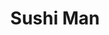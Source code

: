 ---
layout: place
title: "Sushi Man"
permalink: /illinois/champaign/sushi-man.html
stateAbbr: IL
stateName: Illinois
cityName: Champaign
seo:
  name: "Sushi Man"
  type: Restaurant
  links: null
description: "Looking for sushi in Champaign, Illinois? Check out Sushi Man for a delightful Japanese dining experience. Enjoy a variety of sushi and other dishes in a wel..."
place_id: ChIJM60MJa3bDIgRMrPAkYSGCZ0
photos:
  - name: >-
      places/ChIJM60MJa3bDIgRMrPAkYSGCZ0/photos/AeeoHcI3qYL7hmE5el-XPOb0zuD3QbRQDGjQiSrCQasB7fZUyUD3hac7fHJ2wlA7Uzahi4BnbMD2nOMRtg9JgQl5LIqJCeIJRNNvKK253uQslf1DEwCpaagnFd9DherpRMK5NP9cd_Ol8MejUd1lIglZFY6WCK1NEuE9VnKst_e5Oby8FvuwzCFJIYiSCfgL4gpIhwBtf9wSf-IP59iwLINzJ33NcyUaGw5LX7hh5fX9zngAoUOVIWifWMoZFUerhc8GKOrTnNJ1Jmg4-fFDBPAlJTqoLKjuExFSxWI6-nJdQg8IDMwY20IKpBWGMsABrrFIYuUn-Bhr00it8xYOW2WAxKJ2Bp3_CYm-TOMP2kkpQ5Y9dTw5D_DTZ0h9lclHK1FeaQ9Zrh38ZODi59GH8Yen7u7aFz4aGICgfHJ26YO8mpODPw
    widthPx: 4032
    heightPx: 3024
    authorAttributions:
      - displayName: Erwin Calvin
        uri: https://maps.google.com/maps/contrib/115032854819861080502
        photoUri: >-
          https://lh3.googleusercontent.com/a/ACg8ocI9LOiQiZPUJgUem9Zg45klME00_w8nwZMj2Jvpi0ISDV0XtQ=s100-p-k-no-mo
    flagContentUri: >-
      https://www.google.com/local/imagery/report/?cb_client=maps_api_places.places_api&image_key=!1e10!2sCIHM0ogKEICAgICRvILNYg&hl=en-US
    googleMapsUri: >-
      https://www.google.com/maps/place//data=!3m4!1e2!3m2!1sCIHM0ogKEICAgICRvILNYg!2e10!4m2!3m1!1s0x880cdbad250cad33:0x9d09868491c0b332
  - name: >-
      places/ChIJM60MJa3bDIgRMrPAkYSGCZ0/photos/AeeoHcLp-mH4l-feY5shFXn6ATXuOxXZe-yUo82bXwSTzmuUjIJL1PZ8fzULi5EIRpYH609oMCEkdPNggp8-vcjQDGuF0nRWJJ9A-Ri9zrumaf7da8iB0SlkOdMJZLmrKxWnm29J1wNeUX5d3znzfsk_HgKZOd_bi2YZlsR7HIG7IcDAyGNCRhljnaJF_eXXK0rmB4kiczJl6tRiho1iUb3DMZ0dvtXvQTI6ymFCmOeSE7Ug-7VKmMnB-e0gI4GMOFu5IjxOUa2iFyYuQ8QMu6MPZk3km1yc3yXKn2Ejzd8VA6_Kmw
    widthPx: 4032
    heightPx: 3024
    authorAttributions:
      - displayName: Sushi Man
        uri: https://maps.google.com/maps/contrib/105645849994386256896
        photoUri: >-
          https://lh3.googleusercontent.com/a-/ALV-UjW8DouYozSfrUtdJfoC-EAyNpy0r4zFUHSWfgkYlioeXQfIUKs=s100-p-k-no-mo
    flagContentUri: >-
      https://www.google.com/local/imagery/report/?cb_client=maps_api_places.places_api&image_key=!1e10!2sAF1QipNPN9K0_bcgEZcsYDphB_xZbLW6ncgSzE0mNLuX&hl=en-US
    googleMapsUri: >-
      https://www.google.com/maps/place//data=!3m4!1e2!3m2!1sAF1QipNPN9K0_bcgEZcsYDphB_xZbLW6ncgSzE0mNLuX!2e10!4m2!3m1!1s0x880cdbad250cad33:0x9d09868491c0b332
  - name: >-
      places/ChIJM60MJa3bDIgRMrPAkYSGCZ0/photos/AeeoHcIkqWsu_JgGIByEyPfPb-O5lnfpY6T2gWCtWxw7ivM8Y1w_tHNr7G9xxSSWsN4SINIV3n3vvgwJqjKmkiM4i_QChIhlvZg1AkJtmt8xoCGyy_Z7zuxjmNqKLNo3IVgQJ4RgAEqdZ8FjxAjUeyNm6VfMq5A5JeHRM6yAdMjfFjWAtn5yfllkW9ibKlnb8p1EhjSvYbGN4yoVK2VBae88LRD8t6MoZ4-7vc-KGeDMIGq77u7IvuZ0zt4aqU5HGztyGDR0Nj-VHvvRU8NYBFFQmh--HrE4cQgSeb2CcKMQgYLRLIiL3wjob8K4wNONAk3fD3aDUWzihU3YCJMQdiZWY9788HcxidCxy6uN6LKFz1D1VOGEwzEYB3lgUlGsgbbIvMeeO-2y7jkrn-1pvzNWvYgjkXmno5DA9b6J9HEojE9bpjFw
    widthPx: 4000
    heightPx: 1868
    authorAttributions:
      - displayName: Grace Chong
        uri: https://maps.google.com/maps/contrib/110783666482855815194
        photoUri: >-
          https://lh3.googleusercontent.com/a-/ALV-UjWAw5cR2HT8s5R_stKj7Bq17ehxBoNZZDzbsWI8rOIgfKYLFtUgeg=s100-p-k-no-mo
    flagContentUri: >-
      https://www.google.com/local/imagery/report/?cb_client=maps_api_places.places_api&image_key=!1e10!2sCIHM0ogKEICAgMCI-_emuwE&hl=en-US
    googleMapsUri: >-
      https://www.google.com/maps/place//data=!3m4!1e2!3m2!1sCIHM0ogKEICAgMCI-_emuwE!2e10!4m2!3m1!1s0x880cdbad250cad33:0x9d09868491c0b332
  - name: >-
      places/ChIJM60MJa3bDIgRMrPAkYSGCZ0/photos/AeeoHcL6zXBzCvQcqRNkgFkcUUqjaBAJDwPbyP9Uw3TjcS8qEFg4TkaIFwf9MNvT1y2v16Jzl8FnPmN0oS2KXkSNR6wFZ32Am2Bf5TVH5hf_W4n9sS4tCFCrp6b65qvlp9EeCx4KdNEpW7EauGFi_Kf1fCXlP5_r6n_zOQ4s-MgUYN43CZv9ZwF4DYvXpMyUNtxec7AnVTrgib6wd5bCQOtyqzxi2aw-Iz8IN3MWTJfheDPw0ZOeGmVcmFYm7FBGQT745kUk7CcsSP5QG4p3OpLLoEhtY-HbSk2OT3NbFVhLSQaONPVN6DmD4JqXOj9WlbZhS7LsiU3PJAmN5EUSW4Ih8fQ2syztvW3U9uyxac-EcYzG6IQZ0reDxX1uT3jDHXJqQ_xjPdDxOEI27sk85tFFKFVgyGuROWcdWw_gWKfiZKheYg
    widthPx: 4032
    heightPx: 3024
    authorAttributions:
      - displayName: Sabrina
        uri: https://maps.google.com/maps/contrib/117612319440361715580
        photoUri: >-
          https://lh3.googleusercontent.com/a-/ALV-UjX7uB1PkCjrTNby_MBg2d5ejtcC-tcnmlTxDjW7sVb9zXyD5DQxig=s100-p-k-no-mo
    flagContentUri: >-
      https://www.google.com/local/imagery/report/?cb_client=maps_api_places.places_api&image_key=!1e10!2sCIHM0ogKEICAgIDLxd7uWg&hl=en-US
    googleMapsUri: >-
      https://www.google.com/maps/place//data=!3m4!1e2!3m2!1sCIHM0ogKEICAgIDLxd7uWg!2e10!4m2!3m1!1s0x880cdbad250cad33:0x9d09868491c0b332
  - name: >-
      places/ChIJM60MJa3bDIgRMrPAkYSGCZ0/photos/AeeoHcL7z3lYftuNqy_oyZmdT2TlE8JNvagCPvZwXXtzIlf67bD12ccKQderFZgKaBkufNrotdcAZVooYf4FD8Mrn_Y7SRdFk0S_FOAMTa_PzAD66CO-ZtwcFnpE4vstkYaxduZUqpr444mJMR83CDub6iuzwZs0Spz5ZSufyd49vt0D8nYqCe0gHHkB7r60WTqyWURupX37--gsJmodw1nuXRBNT39GbOjx6BVWLLgAmU_c-A2bb5WkIXqOzBoEjB0sLkVIPMeZ2jdJYr-zxeGNqHg7I7hyZaxjes5xPY7kMi1d1kPU6IKMcxIL4nnQSI_x8MLInfLr9kqdhYwvaCriBuAUpFK-lQ4cGYMR_cd1g4tpnuHjDrvD8l7KpdDauMb27YyYQcpRvoHk5tldo702zelw4VkAPGw3vpcaHfIa_7wc-edt
    widthPx: 4032
    heightPx: 3024
    authorAttributions:
      - displayName: Carolyn Fulton
        uri: https://maps.google.com/maps/contrib/114307088879647594949
        photoUri: >-
          https://lh3.googleusercontent.com/a-/ALV-UjUXz8e6NpLlBpdqKHuJyPfMcgW7-EzRCPTdqUzxu-uDetEbfP0A=s100-p-k-no-mo
    flagContentUri: >-
      https://www.google.com/local/imagery/report/?cb_client=maps_api_places.places_api&image_key=!1e10!2sCIHM0ogKEICAgMDwo8qRgAE&hl=en-US
    googleMapsUri: >-
      https://www.google.com/maps/place//data=!3m4!1e2!3m2!1sCIHM0ogKEICAgMDwo8qRgAE!2e10!4m2!3m1!1s0x880cdbad250cad33:0x9d09868491c0b332
  - name: >-
      places/ChIJM60MJa3bDIgRMrPAkYSGCZ0/photos/AeeoHcK8Rrfg6D2xiKwH6g7bDONAn_aSCMt-WCsQKxDB_pumWwgk9XJgXseW-xtg2tR6gHoWReyMuB65wYBMxG0uM4nIPsJDClJb6iqiFrwiUmXZOKuDpZH1YVBMoh3WLR_agG-PYR68E4Wrk3S3r3CUC33jZHCR1MToH9-_Iyw1AINOy-hEN7km2YsW7oxzLgwd9w_fMgbnZsdtzskPXo0u1pJjxZvV7uF_T1dMIuyisxXZWE5ohzbNNZz1wGZq1bUXrAY5qZ5BbVlD7EgbDf7UQrzHk_emRFDDdDY-2ikOCDxaivuNNT0tf1wsfv448iZfRlbiP9EjerzgyX1H0ToFHyIYHiSFtYJrXhljd36PxkPSvkXYN0KzV_7sJ7HrLEEr7K4RN31WxBnxqXkQyElvOTbUOkRDqI2XhGhGXuz5xwQZ0g
    widthPx: 3024
    heightPx: 4032
    authorAttributions:
      - displayName: Sarah Ingold
        uri: https://maps.google.com/maps/contrib/108988917425871327005
        photoUri: >-
          https://lh3.googleusercontent.com/a-/ALV-UjVAaC_A2-XKBLZ0mvsrqWxZ_srpTfFMOj8LRduQPLh-fwLqxuAzVA=s100-p-k-no-mo
    flagContentUri: >-
      https://www.google.com/local/imagery/report/?cb_client=maps_api_places.places_api&image_key=!1e10!2sCIHM0ogKEICAgMDQ3IerbA&hl=en-US
    googleMapsUri: >-
      https://www.google.com/maps/place//data=!3m4!1e2!3m2!1sCIHM0ogKEICAgMDQ3IerbA!2e10!4m2!3m1!1s0x880cdbad250cad33:0x9d09868491c0b332
  - name: >-
      places/ChIJM60MJa3bDIgRMrPAkYSGCZ0/photos/AeeoHcLUykqzGUASi9gapIvJCMoxqCBnIOSo9edHP7WB0D5x-_IkWZy2u3zn3Ef5CFVU-_lgU8EYwisL_f8fPKbQtE-Wwg9ekOgckqRrvaH7yhA2ww8eU_i-_kdewYiPBbjA_bOjUhejyCYA4gLIaM_nZ6x3XLXLw0INbQMle-mEJtD5CuZEbyB9sSI6-QB1WEd1YvtZxLTIrDQyQSOJAzPrZga74vOjIJSU6hY5ls2JE8xSr0CQvZgAiehaDWCFtP1-jwltzJNqodi9Rrz_zsJ-uoCJfrlvzH0MBa-YyUi2uaKwcGsNplRpElfShri92xQge7TDVrC2s4g7JaWvco6tHblJdffs7pZae7IJZI9W0NpgkBCpK-suWlwIV4H1WBRJQCXpqzZXGgQWGqq_-nmjrUUxPiTbKShcFDGQLUkC-XiOQw
    widthPx: 4000
    heightPx: 3000
    authorAttributions:
      - displayName: Pat Wong
        uri: https://maps.google.com/maps/contrib/102386722304362578399
        photoUri: >-
          https://lh3.googleusercontent.com/a/ACg8ocLRyogqGAhrysYNhYtcru5DmWO8asKt2s0C2wTcHj6nMdnlaQ=s100-p-k-no-mo
    flagContentUri: >-
      https://www.google.com/local/imagery/report/?cb_client=maps_api_places.places_api&image_key=!1e10!2sCIHM0ogKEICAgIDby9mSOg&hl=en-US
    googleMapsUri: >-
      https://www.google.com/maps/place//data=!3m4!1e2!3m2!1sCIHM0ogKEICAgIDby9mSOg!2e10!4m2!3m1!1s0x880cdbad250cad33:0x9d09868491c0b332
  - name: >-
      places/ChIJM60MJa3bDIgRMrPAkYSGCZ0/photos/AeeoHcLeE_bulMt2bp5g40ai5qZV0RW5ozJ0jPQELxla-eVQObwe8Rx_uivM4hic626JzgCfv2UH6vpqp6BU50fdGMgFQeWjMC1VqTk959DXSI3R2oJbRe_xzUPMV2dgAKzCDKY4Iz8RaHLSHRvmyFqnZH0g-c48LRQfbgZhiUxhNoc1qfh0yPseYcMxc8FGxSnYgwbkhKpXsTnSU4UPLByx0KOXR3ZO0O40uFs8qzovGWcEt4N89sYvhO-5ZrQcI9Gd6rJ2zrgf6C63XX3iMqG6ijjhXujOnszE8skVmx66UBFaIEqYH3oYMjLu1dgDy4DUdBNMAJSzYjUJpjDEYzuwefnQFv1RZ-fpHLF7p0A8oAxZc4U_5LDM02cJXnLduMWv2MvDhrBfVCWKJoq6BLbT2sMzkwA_E7Gj0Urdt4GBHhgdDLco
    widthPx: 4000
    heightPx: 3000
    authorAttributions:
      - displayName: Dan Moisson
        uri: https://maps.google.com/maps/contrib/107057931092130095613
        photoUri: >-
          https://lh3.googleusercontent.com/a-/ALV-UjUs4XlNpcU8id4xCOiYe7urcA8NuKfefDnGXyckj1IURqkbGGo5=s100-p-k-no-mo
    flagContentUri: >-
      https://www.google.com/local/imagery/report/?cb_client=maps_api_places.places_api&image_key=!1e10!2sCIHM0ogKEICAgIC9vdKzjwE&hl=en-US
    googleMapsUri: >-
      https://www.google.com/maps/place//data=!3m4!1e2!3m2!1sCIHM0ogKEICAgIC9vdKzjwE!2e10!4m2!3m1!1s0x880cdbad250cad33:0x9d09868491c0b332
  - name: >-
      places/ChIJM60MJa3bDIgRMrPAkYSGCZ0/photos/AeeoHcJu2Mk25E9mkirJF-5L8cGx_U9o4-itK80oLIAFYfKwzSYNedX4q07X7E8dEciBWY4d5hb5LW60NdV3LuPs4YtSxJU9gL6hOx78Yy1TNdhIcp8BMfocEUsNhzOgm_XMPfs4_dpG8T6srHrY9Tnc_HkTYRgBZ-PyPyTpoF4ih_6x0r4cC2GqxECby51nzwhSE-Q5f9tV1tivN1WphaeUqydV_OJHbTB3l-j0xqNTcoBTNhXxcqzccBeSff0HDJSOZQO2-x0SNBKf-vL2wiZvaCx4S6va46uYdinK9gYh-97Gbo9bNv8w93LqJKoYrPUBdEe4odNERWsb8vMjSrypYHOfzgjzAQx7CExtg-CnE1AtmC3WRsfjk_t6DTHmqnJ2br57fITNllzvgxiGGudj_WtusMjRaKUUrWjhVvpZMfy2PXwI
    widthPx: 4032
    heightPx: 3024
    authorAttributions:
      - displayName: Justin Wilson
        uri: https://maps.google.com/maps/contrib/107706869495483514613
        photoUri: >-
          https://lh3.googleusercontent.com/a/ACg8ocJY7thCq9bSBcofyrgbmYLp-NYEA8Y_Jn-bl68Ha-5XrpPciA=s100-p-k-no-mo
    flagContentUri: >-
      https://www.google.com/local/imagery/report/?cb_client=maps_api_places.places_api&image_key=!1e10!2sCIHM0ogKEICAgIDtmuDXyAE&hl=en-US
    googleMapsUri: >-
      https://www.google.com/maps/place//data=!3m4!1e2!3m2!1sCIHM0ogKEICAgIDtmuDXyAE!2e10!4m2!3m1!1s0x880cdbad250cad33:0x9d09868491c0b332
  - name: >-
      places/ChIJM60MJa3bDIgRMrPAkYSGCZ0/photos/AeeoHcJiEo6B0q_wTEZabG4HFWon8gIs0dFqyQumb2Q3IV_AzaOrGHuICJs2VovJfCP3vevBHdMfY1iIov4XNgG1KtSD84lR422pkTEor6IfmLeGOBfa_TgYL-Ou0EdiVJxuIvKt68HPiQNQcdOl55SPJHeCZKgMYxDpTWxb2e2VTvLvxYL7vQ0rpNu6tUzHJAWVAPABKPLsnQSm16C1b9-X6dVWMXZKcek539Xox9sQh-Ws9p6Q3ldO3O1MYdprh9YSDINgoVAs0o57Okrm4kPmHlmC1QpZe95I6umho-0AQrv4bWyzVcJz3snq4YAZI6lNy8hl-3sa6K7im9I1WDTQuDhaWFPCdCh7APsx5e8jp4vle6w8ti7KeECxhSu_zgohBPiSTjZlpQeEvA-V7vJwtSqved7EOT0lB4CNXEuZ4jvbtA
    widthPx: 4000
    heightPx: 3000
    authorAttributions:
      - displayName: Andrea Rose
        uri: https://maps.google.com/maps/contrib/115573339662267152598
        photoUri: >-
          https://lh3.googleusercontent.com/a-/ALV-UjVVaRSFYRkM4IrV0PbfKcAyPBkJOFFu2OxzrB6A-Whp8i_4lY7fuQ=s100-p-k-no-mo
    flagContentUri: >-
      https://www.google.com/local/imagery/report/?cb_client=maps_api_places.places_api&image_key=!1e10!2sCIHM0ogKEICAgMCIn6XFSA&hl=en-US
    googleMapsUri: >-
      https://www.google.com/maps/place//data=!3m4!1e2!3m2!1sCIHM0ogKEICAgMCIn6XFSA!2e10!4m2!3m1!1s0x880cdbad250cad33:0x9d09868491c0b332
address: 2028 N Prospect Ave, Champaign, IL 61822, USA
street: 2028 N Prospect Ave
city: Champaign
state: IL
zip: '61822'
country: USA
neighborhood: null
latitude: '40.141035'
longitude: '-88.255149'
accessibility_options:
  wheelchairAccessibleParking: true
  wheelchairAccessibleEntrance: true
  wheelchairAccessibleRestroom: true
  wheelchairAccessibleSeating: true
business_status: OPERATIONAL
name: Sushi Man
google_maps_links:
  directionsUri: >-
    https://www.google.com/maps/dir//''/data=!4m7!4m6!1m1!4e2!1m2!1m1!1s0x880cdbad250cad33:0x9d09868491c0b332!3e0
  placeUri: https://maps.google.com/?cid=11315723442684212018
  writeAReviewUri: >-
    https://www.google.com/maps/place//data=!4m3!3m2!1s0x880cdbad250cad33:0x9d09868491c0b332!12e1
  reviewsUri: >-
    https://www.google.com/maps/place//data=!4m4!3m3!1s0x880cdbad250cad33:0x9d09868491c0b332!9m1!1b1
  photosUri: >-
    https://www.google.com/maps/place//data=!4m3!3m2!1s0x880cdbad250cad33:0x9d09868491c0b332!10e5
primary_type: Sushi Restaurant
opening_hours:
  regular: null
  current: null
secondary_opening_hours:
  regular:
    weekdayDescriptions: null
    type: null
  current:
    weekdayDescriptions: null
    type: null
phone: null
price_level: null
price_range: null
rating: null
rating_count: 0
website: null
reviews: null
parking_options: null
payment_options: null
allow_dogs: null
curbside_pickup: null
delivery: null
dine_in: null
good_for_children: null
good_for_groups: null
good_for_sports: null
live_music: null
menu_for_children: null
outdoor_seating: null
reservable: null
restroom: null
serves_beer: null
serves_breakfast: null
serves_brunch: null
serves_cocktails: null
serves_coffee: null
serves_dinner: null
serves_dessert: null
serves_lunch: null
serves_vegetarian_food: null
serves_wine: null
takeout: null
summary: null

---
